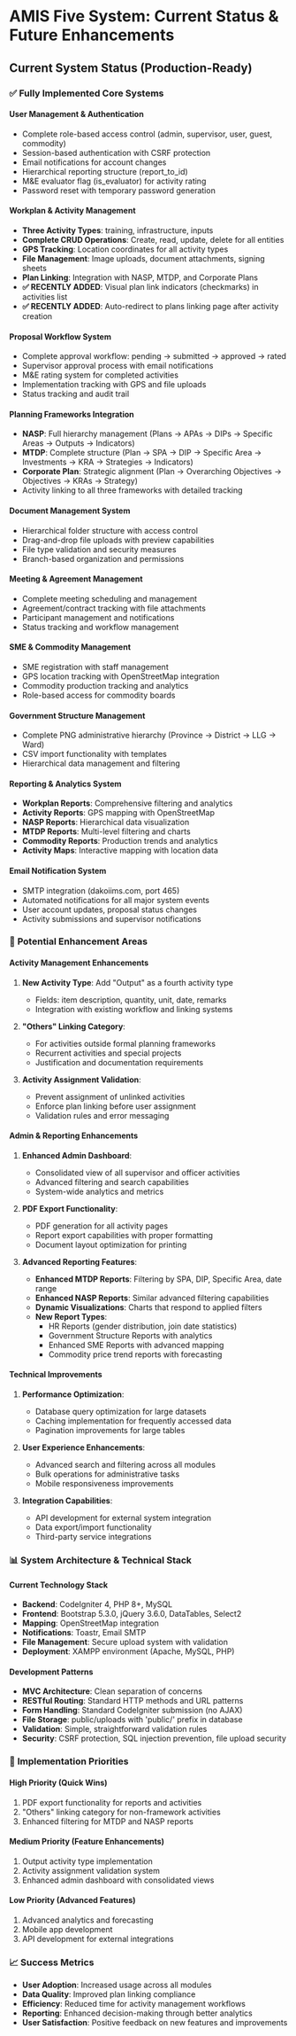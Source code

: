 # AMIS Five System: Current Status & Future Enhancements

## Current System Status (Production-Ready)

### ✅ **Fully Implemented Core Systems**

#### **User Management & Authentication**
- Complete role-based access control (admin, supervisor, user, guest, commodity)
- Session-based authentication with CSRF protection
- Email notifications for account changes
- Hierarchical reporting structure (report_to_id)
- M&E evaluator flag (is_evaluator) for activity rating
- Password reset with temporary password generation

#### **Workplan & Activity Management**
- **Three Activity Types**: training, infrastructure, inputs
- **Complete CRUD Operations**: Create, read, update, delete for all entities
- **GPS Tracking**: Location coordinates for all activity types
- **File Management**: Image uploads, document attachments, signing sheets
- **Plan Linking**: Integration with NASP, MTDP, and Corporate Plans
- **✅ RECENTLY ADDED**: Visual plan link indicators (checkmarks) in activities list
- **✅ RECENTLY ADDED**: Auto-redirect to plans linking page after activity creation

#### **Proposal Workflow System**
- Complete approval workflow: pending → submitted → approved → rated
- Supervisor approval process with email notifications
- M&E rating system for completed activities
- Implementation tracking with GPS and file uploads
- Status tracking and audit trail

#### **Planning Frameworks Integration**
- **NASP**: Full hierarchy management (Plans → APAs → DIPs → Specific Areas → Outputs → Indicators)
- **MTDP**: Complete structure (Plan → SPA → DIP → Specific Area → Investments → KRA → Strategies → Indicators)
- **Corporate Plan**: Strategic alignment (Plan → Overarching Objectives → Objectives → KRAs → Strategy)
- Activity linking to all three frameworks with detailed tracking

#### **Document Management System**
- Hierarchical folder structure with access control
- Drag-and-drop file uploads with preview capabilities
- File type validation and security measures
- Branch-based organization and permissions

#### **Meeting & Agreement Management**
- Complete meeting scheduling and management
- Agreement/contract tracking with file attachments
- Participant management and notifications
- Status tracking and workflow management

#### **SME & Commodity Management**
- SME registration with staff management
- GPS location tracking with OpenStreetMap integration
- Commodity production tracking and analytics
- Role-based access for commodity boards

#### **Government Structure Management**
- Complete PNG administrative hierarchy (Province → District → LLG → Ward)
- CSV import functionality with templates
- Hierarchical data management and filtering

#### **Reporting & Analytics System**
- **Workplan Reports**: Comprehensive filtering and analytics
- **Activity Reports**: GPS mapping with OpenStreetMap
- **NASP Reports**: Hierarchical data visualization
- **MTDP Reports**: Multi-level filtering and charts
- **Commodity Reports**: Production trends and analytics
- **Activity Maps**: Interactive mapping with location data

#### **Email Notification System**
- SMTP integration (dakoiims.com, port 465)
- Automated notifications for all major system events
- User account updates, proposal status changes
- Activity submissions and supervisor notifications

### 🔧 **Potential Enhancement Areas**

#### **Activity Management Enhancements**
1. **New Activity Type**: Add "Output" as a fourth activity type
   - Fields: item description, quantity, unit, date, remarks
   - Integration with existing workflow and linking systems

2. **"Others" Linking Category**:
   - For activities outside formal planning frameworks
   - Recurrent activities and special projects
   - Justification and documentation requirements

3. **Activity Assignment Validation**:
   - Prevent assignment of unlinked activities
   - Enforce plan linking before user assignment
   - Validation rules and error messaging

#### **Admin & Reporting Enhancements**
1. **Enhanced Admin Dashboard**:
   - Consolidated view of all supervisor and officer activities
   - Advanced filtering and search capabilities
   - System-wide analytics and metrics

2. **PDF Export Functionality**:
   - PDF generation for all activity pages
   - Report export capabilities with proper formatting
   - Document layout optimization for printing

3. **Advanced Reporting Features**:
   - **Enhanced MTDP Reports**: Filtering by SPA, DIP, Specific Area, date range
   - **Enhanced NASP Reports**: Similar advanced filtering capabilities
   - **Dynamic Visualizations**: Charts that respond to applied filters
   - **New Report Types**:
     - HR Reports (gender distribution, join date statistics)
     - Government Structure Reports with analytics
     - Enhanced SME Reports with advanced mapping
     - Commodity price trend reports with forecasting

#### **Technical Improvements**
1. **Performance Optimization**:
   - Database query optimization for large datasets
   - Caching implementation for frequently accessed data
   - Pagination improvements for large tables

2. **User Experience Enhancements**:
   - Advanced search and filtering across all modules
   - Bulk operations for administrative tasks
   - Mobile responsiveness improvements

3. **Integration Capabilities**:
   - API development for external system integration
   - Data export/import functionality
   - Third-party service integrations

### 📊 **System Architecture & Technical Stack**

#### **Current Technology Stack**
- **Backend**: CodeIgniter 4, PHP 8+, MySQL
- **Frontend**: Bootstrap 5.3.0, jQuery 3.6.0, DataTables, Select2
- **Mapping**: OpenStreetMap integration
- **Notifications**: Toastr, Email SMTP
- **File Management**: Secure upload system with validation
- **Deployment**: XAMPP environment (Apache, MySQL, PHP)

#### **Development Patterns**
- **MVC Architecture**: Clean separation of concerns
- **RESTful Routing**: Standard HTTP methods and URL patterns
- **Form Handling**: Standard CodeIgniter submission (no AJAX)
- **File Storage**: public/uploads with 'public/' prefix in database
- **Validation**: Simple, straightforward validation rules
- **Security**: CSRF protection, SQL injection prevention, file upload security

### 🎯 **Implementation Priorities**

#### **High Priority (Quick Wins)**
1. PDF export functionality for reports and activities
2. "Others" linking category for non-framework activities
3. Enhanced filtering for MTDP and NASP reports

#### **Medium Priority (Feature Enhancements)**
1. Output activity type implementation
2. Activity assignment validation system
3. Enhanced admin dashboard with consolidated views

#### **Low Priority (Advanced Features)**
1. Advanced analytics and forecasting
2. Mobile app development
3. API development for external integrations

### 📈 **Success Metrics**
- **User Adoption**: Increased usage across all modules
- **Data Quality**: Improved plan linking compliance
- **Efficiency**: Reduced time for activity management workflows
- **Reporting**: Enhanced decision-making through better analytics
- **User Satisfaction**: Positive feedback on new features and improvements